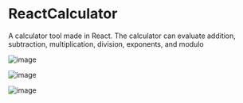 # ReactCalculator
A calculator tool made in React.
The calculator can evaluate addition, subtraction, multiplication, division, exponents, and modulo

![image](https://github.com/RavenCunanan/ReactCalculator/assets/63638637/373db793-6be7-4f7b-855a-ff8ba52b5a46)

![image](https://github.com/RavenCunanan/ReactCalculator/assets/63638637/20540411-8563-4138-afba-ae2a6b968e8f)

![image](https://github.com/RavenCunanan/ReactCalculator/assets/63638637/45e9a8f7-5e42-4859-a3d4-51d6e0f34630)


